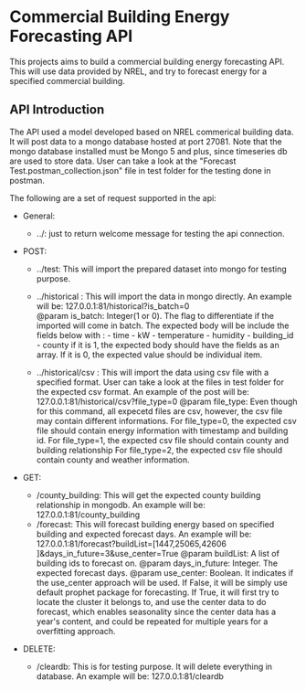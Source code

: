 # Commercial Building Energy Forecasting API

This projects aims to build a commercial building energy forecasting API. This will use data provided by NREL,
and try to forecast energy for a specified commercial building.

## API Introduction

The API used a model developed based on NREL commerical building data. It will post data to a mongo database hosted at port 27081.
Note that the mongo database installed must be Mongo 5 and plus, since timeseries db are used to store data. User can take a look at the "Forecast Test.postman_collection.json" file in test folder for the testing done in postman.  

The following are a set of request supported in the api:

- General:
	- ../: just to return welcome message for testing the api connection.
 
- POST:
	- ../test: This will import the prepared dataset into mongo for testing purpose.
	- ../historical : This will import the data in mongo directly. An example will be:
		127.0.0.1:81/historical?is_batch=0	
  	 	@param is_batch: Integer(1 or 0). The flag to differentiate if the imported will come in batch.
            	The expected body will be include the fields below with :
                 		- time
                 		- kW
                 		- temperature
                 		- humidity
                 		- building_id
                 		- county
            if it is 1, the expected body should have the fields as an array. If it is 0, the expected value should be individual item.

	- ../historical/csv : This will import the data using csv file with a specified format. User can take a look at the files in test folder for the expected csv format. An example of the post will be:
           127.0.0.1:81/historical/csv?file_type=0
   		@param file_type: Even though for this command, all expecetd files are csv, however, the csv file may contain different informations.
             For file_type=0, the expected csv file should contain energy information with timestamp and building id.
             For file_type=1, the expected csv file should contain county and building relationship
             For file_type=2, the expected csv file should contain county and weather information.
- GET:
	- /county_building: This will get the expected county building relationship in mongodb. An example will be:
		127.0.0.1:81/county_building
	- /forecast: This will forecast building energy based on specified building and expected forecast days. An example will be:
		127.0.0.1:81/forecast?buildList=[1447,25065,42606 ]&days_in_future=3&use_center=True
  		 @param buildList: A list of building ids to forecast on.
   		 @param days_in_future: Integer. The expected forecast days.
   		 @param use_center: Boolean. It indicates if the use_center approach will be used. If False, it will be simply use default prophet package for forecasting. If True, it will first try to locate the cluster it belongs to, and use the center data to do forecast, which enables seasonality since the center data has a year's content, and could be repeated for multiple years for a overfitting approach.

- DELETE:
	- /cleardb: This is for testing purpose. It will delete everything in database. An example will be:
		127.0.0.1:81/cleardb


